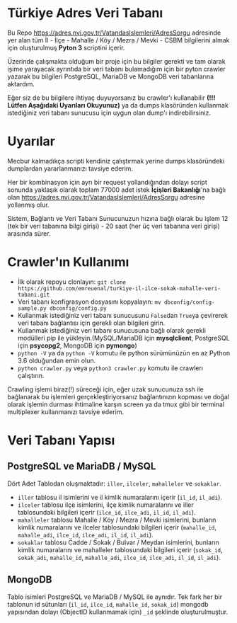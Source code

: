 # Türkiye Adres Veri Tabanı
Bu Repo https://adres.nvi.gov.tr/VatandasIslemleri/AdresSorgu adresinde yer alan tüm İl - İlçe - Mahalle / Köy / Mezra / Mevki - CSBM 
bilgilerini almak için oluşturulmuş **Pyton 3** scriptini içerir.

Üzerinde çalışmakta olduğum bir proje için bu bilgiler gerekti ve tam olarak işime yarayacak ayrıntıda bir veri tabanı bulamadığım
için bir pyton crawler yazarak bu bilgileri PostgreSQL, MariaDB ve MongoDB veri tabanlarına aktardım.

Eğer siz de bu bilgilere ihtiyaç duyuyorsanız bu crawler'ı kullanabilir **(!!! Lütfen Aşağıdaki Uyarıları Okuyunuz)** ya da dumps klasöründen
kullanmak istediğiniz veri tabanı sunucusu için uygun olan dump'ı indirebilirsiniz.

# Uyarılar
Mecbur kalmadıkça scripti kendiniz çalıştırmak yerine dumps klasöründeki dumplardan yararlanmanızı tavsiye ederim.   

Her bir kombinasyon için ayrı bir request yollandığından dolayı script sonunda yaklaşık olarak toplam 77000 adet istek **İçişleri Bakanlığı**'na bağlı olan
https://adres.nvi.gov.tr/VatandasIslemleri/AdresSorgu adresine yollanmış olur.   

Sistem, Bağlantı ve Veri Tabanı Sunucunuzun hızına bağlı olarak bu işlem 12 (tek bir veri tabanına bilgi girişi) - 20 saat (her üç veri tabanına veri girişi) arasında sürer.

# Crawler'ın Kullanımı
- İlk olarak repoyu clonlayın: `git clone https://github.com/emreuenal/turkiye-il-ilce-sokak-mahalle-veri-tabani.git`
- Veri tabanı konfigrasyon dosyasını kopyalayın: `mv dbconfig/config-sample.py dbconfig/config.py`
- Kullanmak istediğiniz veri tabanı sunucusunu `False`dan `True`ya çevirerek veri tabanı bağlantısı için gerekli olan bilgileri girin.
- Kullanmak istediğiniz veri tabanı sunucusuna bağlı olarak gerekli modülleri pip ile yükleyin.(MySQL/MariaDB için **mysqlclient**, PostgreSQL için **psycopg2**, MongoDB için **pymongo**)
- `python -V` ya da `python -V` komutu ile python sürümünüzün en az Python 3.6 olduğundan emin olun.
- `python crawler.py` veya `python3 crawler.py` komutu ile crawlerı çalıştırın.

Crawling işlemi biraz(!) süreceği için, eğer uzak sunucunuza ssh ile bağlanarak bu işlemleri gerçekleştiriyorsanız bağlantınızın kopması ve doğal olarak işlemin durması ihtimaline karşın
screen ya da tmux gibi bir terminal multiplexer kullanmanızı tavsiye ederim.

# Veri Tabanı Yapısı    
## PostgreSQL ve MariaDB / MySQL
Dört Adet Tablodan oluşmaktadır: `iller`, `ilceler`, `mahalleler` ve `sokaklar`.
- `iller` tablosu il isimlerini ve il kimlik numaralarını içerir (`il_id`, `il_adi`).
- `ilceler` tablosu ilçe isimlerini, ilçe kimlik numaralarını ve iller tablosundaki bilgileri içerir (`ilce_id`, `ilce_adi`, `il_id`, `il_adi`).
- `mahalleler` tablosu Mahalle / Köy / Mezra / Mevki isimlerini, bunların kimlik numaralarını ve ilceler tablosundaki bilgileri içerir (`mahalle_id`, `mahalle_adi`, `ilce_id`, `ilce_adi`, `il_id`, `il_adi`).
- `sokaklar` tablosu Cadde / Sokak / Bulvar / Meydan isimlerini, bunların kimlik numaralarını ve mahalleler tablosundaki bilgileri içerir (`sokak_id`, `sokak_adi`, `mahalle_id`, `mahalle_adi`, `ilce_id`, `ilce_adi`, `il_id`, `il_adi`).

## MongoDB
Tablo isimleri PostgreSQL ve MariaDB / MySQL ile aynıdır. Tek fark her bir tablonun id sütunları (`il_id`, `ilce_id`, `mahalle_id`, `sokak_id`) mongodb yapısından dolayı (ObjectID kullanmamak için)
`_id` şeklinde oluşturulmuştur.


